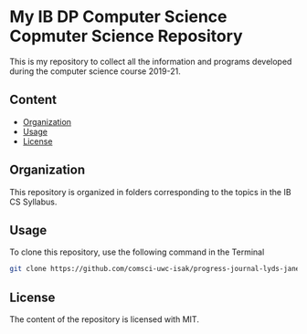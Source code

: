 My IB DP Computer Science Copmuter Science Repository
=====================================================

This is my repository to collect all the information and programs developed during the computer science course 2019-21.

Content
-------
  * [Organization](#organization)
  * [Usage](#usage)
  * [License](#license)
  
 Organization
 ------------
 
 This repository is organized in folders corresponding to the topics in the IB CS Syllabus.
 
 Usage
 -----
 
 To clone this repository, use the following command in the Terminal
 
```.sh
git clone https://github.com/comsci-uwc-isak/progress-journal-lyds-jane.git
```

License
-------
The content of the repository is licensed with MIT.
